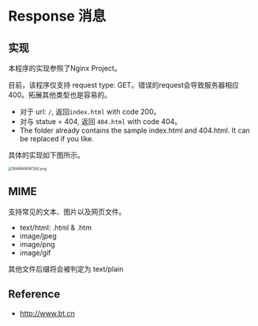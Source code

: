 # Response 消息

## 实现

本程序的实现参照了Nginx Project。

目前，该程序仅支持 request type: GET。错误的request会导致服务器相应400。拓展其他类型也是容易的。

- 对于 url: `/`, 返回`index.html` with code 200。
- 对与 statue = 404, 返回 `404.html` with code 404。
- The folder already contains the sample index.html and 404.html. It can be replaced if you like.

具体的实现如下图所示。

<img src="https://pic.hanjiaming.com.cn/2022/04/14/dc4bc2dfa9732.png" alt="1649949097282.png" style="zoom:50%;" />

## MIME

支持常见的文本、图片以及网页文件。

- text/html: .html & .htm
- image/jpeg
- image/png
- image/gif

其他文件后缀将会被判定为 text/plain

## Reference

- http://www.bt.cn





